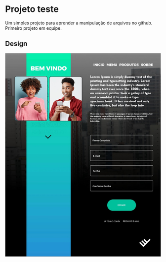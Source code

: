 # Projeto teste

Um simples projeto para aprender a manipulação de arquivos no github.
Primeiro projeto em equipe.

## Design
![full page design](assets/images/full_page.jpeg)